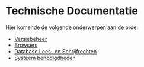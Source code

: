 # Technische Documentatie

Hier komende de volgende onderwerpen aan de orde:

* [Versiebeheer](/docs/techniek/versiebeheer.md)
* [Browsers](/docs/techniek/browsers.md)
* [Database Lees- en Schrijfrechten](/docs/techniek/database_lees_schrijfrechten.md)
* [Systeem benodigdheden](/docs/techniek/systeem_benodigdheden.md)
